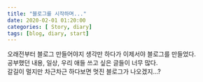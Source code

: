 ```yaml
---
title: "블로그를 시작하며..."
date: 2020-02-01 01:20:00
categories: [ Story, diary]
tags: [blog, diary, start]
---
```


오래전부터 블로그 만들어야지 생각만 하다가 이제서야 블로그를 만들었다.   
공부했던 내용, 일상, 우리 애들 쓰고 싶은 글들이 너무 많다.   
갈길이 멀지만 차근차근 하다보면 멋진 블로그가 나오겠지...?   

